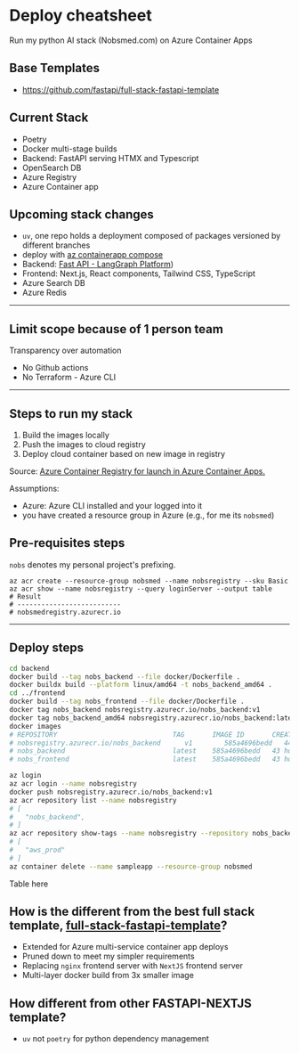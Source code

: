 # Deploy cheatsheet

Run my python AI stack (Nobsmed.com) on Azure Container Apps

## Base Templates

-   https://github.com/fastapi/full-stack-fastapi-template

## Current Stack

-   Poetry
-   Docker multi-stage builds
-   Backend: FastAPI serving HTMX and Typescript
-   OpenSearch DB
-   Azure Registry
-   Azure Container app

## Upcoming stack changes

-   `uv`, one repo holds a deployment composed of packages versioned by different branches
-   deploy with [az containerapp compose](https://learn.microsoft.com/en-us/cli/azure/containerapp/compose?view=azure-cli-latest)
-   Backend: [Fast API - LangGraph Platform](https://www.langchain.com/langgraph-platform))
-   Frontend: Next.js, React components, Tailwind CSS, TypeScript
-   Azure Search DB
-   Azure Redis

---

## Limit scope because of 1 person team

Transparency over automation

-   No Github actions
-   No Terraform - Azure CLI

---

## Steps to run my stack

1. Build the images locally
2. Push the images to cloud registry
3. Deploy cloud container based on new image in registry

Source: [Azure Container Registry for launch in Azure Container Apps.](https://learn.microsoft.com/en-us/azure/container-instances/container-instances-tutorial-prepare-acr#create-azure-container-registry)

Assumptions:

-   Azure: Azure CLI installed and your logged into it
-   you have created a resource group in Azure (e.g., for me its `nobsmed`)

## Pre-requisites steps

`nobs` denotes my personal project's prefixing.

```console
az acr create --resource-group nobsmed --name nobsregistry --sku Basic
az acr show --name nobsregistry --query loginServer --output table
# Result
# --------------------------
# nobsmedregistry.azurecr.io
```

---

## Deploy steps

```bash
cd backend
docker build --tag nobs_backend --file docker/Dockerfile .
docker buildx build --platform linux/amd64 -t nobs_backend_amd64 .
cd ../frontend
docker build --tag nobs_frontend --file docker/Dockerfile .
docker tag nobs_backend nobsregistry.azurecr.io/nobs_backend:v1
docker tag nobs_backend_amd64 nobsregistry.azurecr.io/nobs_backend:latest
docker images
# REPOSITORY                             TAG       IMAGE ID       CREATED        SIZE
# nobsregistry.azurecr.io/nobs_backend      v1        585a4696bedd   44 hours ago   197MB
# nobs_backend                           latest    585a4696bedd   43 hours ago   197MB
# nobs_frontend                          latest    585a4696bedd   43 hours ago   197MB

az login
az acr login --name nobsregistry
docker push nobsregistry.azurecr.io/nobs_backend:v1
az acr repository list --name nobsregistry
# [
#   "nobs_backend",
# ]
az acr repository show-tags --name nobsregistry --repository nobs_backend
# [
#   "aws_prod"
# ]
az container delete --name sampleapp --resource-group nobsmed
```

Table here

## How is the different from the best full stack template, [full-stack-fastapi-template](https://github.com/fastapi/full-stack-fastapi-template)?

-   Extended for Azure multi-service container app deploys
-   Pruned down to meet my simpler requirements
-   Replacing `nginx` frontend server with `NextJS` frontend server
-   Multi-layer docker build from 3x smaller image

## How different from other FASTAPI-NEXTJS template?

-   `uv` not `poetry` for python dependency management
